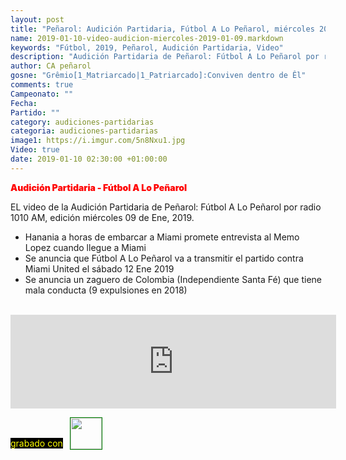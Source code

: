 ```yaml
---
layout: post
title: "Peñarol: Audición Partidaria, Fútbol A Lo Peñarol, miércoles 2019-01-09 por 1010 AM"
name: 2019-01-10-video-audicion-miercoles-2019-01-09.markdown
keywords: "Fútbol, 2019, Peñarol, Audición Partidaria, Video"
description: "Audición Partidaria de Peñarol: Fútbol A Lo Peñarol por radio 1010 AM, edición del miércoles 09 de Ene"
author: CA peñarol
gosne: "Grêmio[1_Matriarcado|1_Patriarcado]:Conviven dentro de Êl"
comments: true
Campeonato: ""
Fecha:
Partido: ""
category: audiciones-partidarias
categoria: audiciones-partidarias
image1: https://i.imgur.com/5n8Nxu1.jpg
Video: true
date: 2019-01-10 02:30:00 +01:00:00
---
```

<!---
Campeonato: <span>{{ page.Campeonato }}</span><br>
Fecha: <span>{{ page.Fecha }}</span><br>
Encuentro: <span>{{ page.Partido }}</span><br>-->
<span style="color:red;font-weight:900">Audición Partidaria - Fútbol A Lo Peñarol</span>

EL video de la Audición Partidaria de Peñarol: Fútbol A Lo Peñarol por radio 1010 AM, edición miércoles 09 de Ene, 2019.

  - Hanania a horas de embarcar a Miami promete entrevista al Memo Lopez cuando llegue a Miami
  - Se anuncia que Fútbol A Lo Peñarol va a transmitir el partido contra Miami United el sábado 12 Ene 2019
  - Se anuncia un zaguero de Colombia (Independiente Santa Fé) que tiene mala conducta (9 expulsiones en 2018)

<br>

<iframe width="521" src="https://www.youtube.com/embed/OnFDTTRHqBs" frameborder="0" allow="accelerometer; autoplay; encrypted-media; gyroscope; picture-in-picture" allowfullscreen></iframe>

<span style="color:yellow;background:black;margin-top:0px;">grabado con</span> <a href="http://ffmpeg.org"><img src="{{ site.url }}/images/ffmpeg.png" width="50px" style="border:1px solid green;vertical-align: sub;margin-left:7px;"></a>
